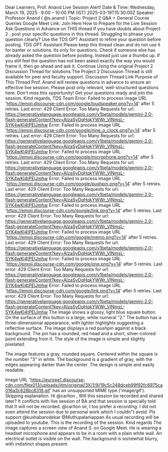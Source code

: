 Dear Learners, Prof. Anand Live Session Alert! Date & Time: Wednesday, March 19, 2025 · 9:00 – 10:00 PM (IST) 2025-03-19T15:30:00Z Speaker: Professor Anand ( @s.anand ) Topic: Project 2 Q&A + General Course Queries Google Meet Link: Join Here How to Prepare for the Live Session Ask Questions in Advance  on THIS thread If you have doubts about Project 2 , post your specific questions in this thread. Struggling to phrase your question clearly? Use the TDS GPT Assistant to refine your question before posting. TDS GPT Assistant Please keep this thread clean and do not use it for banter or solutions. Its only for questions. Check if someone else has already asked the question before posting. Instead just use a thumbs up. If you still feel the question has not been asked exactly the way you would frame it, then go ahead and ask it. Continue Using the original Project 2 Discussion Thread for solutions The Project 2 Discussion Thread is still available for peer and faculty support. Discussion Thread Link Purpose of This Thread Prof. Anand will review questions in advance to ensure an effective live session. Please post only relevant, well-structured questions here. Don’t miss this opportunity! Get your questions ready and join the session. Kind regards, TDS Team
Error: Failed to process image URL 'https://emoji.discourse-cdn.com/google/loudspeaker.png?v=14' after 5 retries. Last error: 429 Client Error: Too Many Requests for url: https://generativelanguage.googleapis.com/v1beta/models/gemini-2.0-flash:generateContent?key=AIzaSyDqHqkYWWr_VlNmsL-SYK4wKl4tPElJmhw
Error: Failed to process image URL 'https://emoji.discourse-cdn.com/google/nine_o_clock.png?v=14' after 5 retries. Last error: 429 Client Error: Too Many Requests for url: https://generativelanguage.googleapis.com/v1beta/models/gemini-2.0-flash:generateContent?key=AIzaSyDqHqkYWWr_VlNmsL-SYK4wKl4tPElJmhw
Error: Failed to process image URL 'https://emoji.discourse-cdn.com/google/microphone.png?v=14' after 5 retries. Last error: 429 Client Error: Too Many Requests for url: https://generativelanguage.googleapis.com/v1beta/models/gemini-2.0-flash:generateContent?key=AIzaSyDqHqkYWWr_VlNmsL-SYK4wKl4tPElJmhw
Error: Failed to process image URL 'https://emoji.discourse-cdn.com/google/pushpin.png?v=14' after 5 retries. Last error: 429 Client Error: Too Many Requests for url: https://generativelanguage.googleapis.com/v1beta/models/gemini-2.0-flash:generateContent?key=AIzaSyDqHqkYWWr_VlNmsL-SYK4wKl4tPElJmhw
Error: Failed to process image URL 'https://emoji.discourse-cdn.com/google/link.png?v=14' after 5 retries. Last error: 429 Client Error: Too Many Requests for url: https://generativelanguage.googleapis.com/v1beta/models/gemini-2.0-flash:generateContent?key=AIzaSyDqHqkYWWr_VlNmsL-SYK4wKl4tPElJmhw
Error: Failed to process image URL 'https://emoji.discourse-cdn.com/google/memo.png?v=14' after 5 retries. Last error: 429 Client Error: Too Many Requests for url: https://generativelanguage.googleapis.com/v1beta/models/gemini-2.0-flash:generateContent?key=AIzaSyDqHqkYWWr_VlNmsL-SYK4wKl4tPElJmhw
Error: Failed to process image URL 'https://emoji.discourse-cdn.com/google/one.png?v=14' after 5 retries. Last error: 429 Client Error: Too Many Requests for url: https://generativelanguage.googleapis.com/v1beta/models/gemini-2.0-flash:generateContent?key=AIzaSyDqHqkYWWr_VlNmsL-SYK4wKl4tPElJmhw
Error: Failed to process image URL 'https://emoji.discourse-cdn.com/google/link.png?v=14' after 5 retries. Last error: 429 Client Error: Too Many Requests for url: https://generativelanguage.googleapis.com/v1beta/models/gemini-2.0-flash:generateContent?key=AIzaSyDqHqkYWWr_VlNmsL-SYK4wKl4tPElJmhw
The image shows a glossy, light blue square button. On the surface of this button is a large, white numeral "2." The button has a three-dimensional appearance, with lighter highlights suggesting a reflective surface.
The image displays a red pushpin against a black background. The pin has a rounded, red head and a short, silver-colored point extending from it. The style of the image is simple and slightly pixelated.

The image features a gray, rounded square. Centered within the square is the number "3" in white. The background is a gradient of gray, with the edges appearing darker than the center. The design is simple and easily readable.

Image URL 'https://europe1.discourse-cdn.com/flex013/uploads/iitm/original/3X/1/9/19c5c248dceb99f92fc6975ca016a3c828bc6318.gif' has an unsupported MIME type ('image/gif'). Skipping explanation.
Hi @carlton , Will this session be recorded and shared later? It conflicts with live session of BA and that session is specially told that It will not be recorded.
@carlton sir, I too prefer a recording. I did not even attend the session due to personal work which I couldn"t avoid. Pls support
@kushabarodekar @Muthupalaniappan As usual recording will be uploaded to youtube.
This is the recording of the session. Kind regards
The image captures a screen view of Anand S. on Google Meet. He is wearing a headset microphone and appears to be in a room with a plain white wall. An electrical outlet is visible on the wall. The background is somewhat blurry, with indistinct shapes present.
